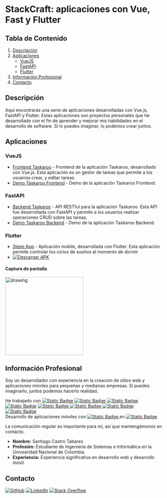 # StackCraft: aplicaciones con Vue, Fast y Flutter

## Tabla de Contenido
1. [Descripción](#descripción)
2. [Aplicaciones](#aplicaciones)
    - [VueJS](#vuejs)
    - [FastAPI](#fastapi)
    - [Flutter](#flutter)
3. [Información Profesional](#información-profesional)
4. [Contacto](#contacto)

## Descripción
Aquí encontrarás una serie de aplicaciones desarrolladas con Vue.js, FastAPI y Flutter. Estas aplicaciones son proyectos personales que he desarrollado con el fin de aprender y mejorar mis habilidades en el desarrollo de software. Si lo puedes imaginar, lo podemos crear juntos.

## Aplicaciones

### VueJS
- [Frontend Taskaroo](https://github.com/sacastrot/taskaroo-frontend) - Frontend de la aplicación Taskaroo, desarrollado con Vue.js. Esta aplicación es un gestor de tareas que permite a los usuarios crear, y editar tareas.
- [Demo Taskaroo Frontend](https://youtu.be/w2v9pUeG8lo) - Demo de la aplicación Taskaroo Frontend.

### FastAPI
- [Backend Taskaroo](https://github.com/sacastrot/taskaroo-backend) - API RESTful para la aplicación Taskaroo. Esta API fue desarrollada con FastAPI y permite a los usuarios realizar operaciones CRUD sobre las tareas.
- [Demo Taskaroo Backend](https://www.youtube.com/watch?v=qD794SiPgqw) - Demo de la aplicación Taskaroo Backend.

### Flutter
- [Sleep App](https://github.com/sacastrot/sleep-app/tree/main) - Aplicación mobile, desarrollada con Flutter. Esta aplicación permite controlar los ciclos de sueños al momento de dormir
- [![Descargar APK](https://img.shields.io/badge/Descargar-APK-green?style=flat-square&logo=android)](https://github.com/sacastrot/sleep-app/releases/download/v1.0.0/sleep.apk)


#### Captura de pantalla
<img src="https://github.com/sacastrot/sleep-app/assets/70394887/a7202167-b693-425e-83c8-1bcb7c83aa3c" alt="drawing" width="250"/>


## Información Profesional
Soy un desarrollador con experiencia en la creación de sitios web y aplicaciones móviles para pequeñas y medianas empresas. Si puedes imaginarlo, juntos podemos hacerlo realidad.


 He trabajado con [![Static Badge](https://img.shields.io/badge/VueJs-gray?style=flat&logo=vue.js&logoColor=green)](https://vuejs.org/) [![Static Badge](https://img.shields.io/badge/HTML-gray?style=flat&logo=html5&logoColor=red)](https://developer.mozilla.org/es/docs/Web/HTML)
 [![Static Badge](https://img.shields.io/badge/CSS-black?style=flat&logo=css3&logoColor=blue)
](https://developer.mozilla.org/es/docs/Web/CSS)[![Static Badge](https://img.shields.io/badge/Python-blue?style=flat&logo=python&logoColor=white)](https://www.python.org/) [![Static Badge](https://img.shields.io/badge/fastAPI-gray?style=flat&logo=fastAPI&logoColor=green)
](https://fastapi.tiangolo.com/) [![Static Badge](https://img.shields.io/badge/Django-gray?style=flat&logo=django&logoColor=green)
](https://www.djangoproject.com/) [![Static Badge](https://img.shields.io/badge/MongoDB-gray?style=flat&logo=mongodb&logoColor=green)
](https://www.mongodb.com/) [![Static Badge](https://img.shields.io/badge/MySQL-black?style=flat&logo=mysql&logoColor=white)
](https://www.mysql.com/)  
  Desarrollo de aplicaciones móviles con [![Static Badge](https://img.shields.io/badge/Flutter-gray?style=flat&logo=flutter&logoColor=blue)
](https://flutter.dev/) en [![Static Badge](https://img.shields.io/badge/Android-gray?style=flat&logo=android&logoColor=green)
](https://www.android.com/intl/es_es/)   


  La comunicación regular es importante para mí, así que mantengámonos en contacto.  

- **Nombre:** Santiago Castro Tabares
- **Profesión:** Estudiante de Ingeniería de Sistemas e Informática en la Univseridad Nacional de Colombia.
- **Experiencia:** Experiencia significativa en desarrollo web y desarrollo móvil.
  
## Contacto

[![GitHub](https://img.shields.io/badge/GitHub-Profile-blue?style=flat-square&logo=github)](https://github.com/sacastrot)
[![LinkedIn](https://img.shields.io/badge/LinkedIn-Profile-blue?style=flat-square&logo=linkedin)](https://www.linkedin.com/in/santiago-castro-tabares/)
[![Stack Overflow](https://img.shields.io/badge/Stack%20Overflow-Profile-blue?style=flat-square&logo=stackoverflow)](https://stackoverflow.com/users/19891867/santiago)

